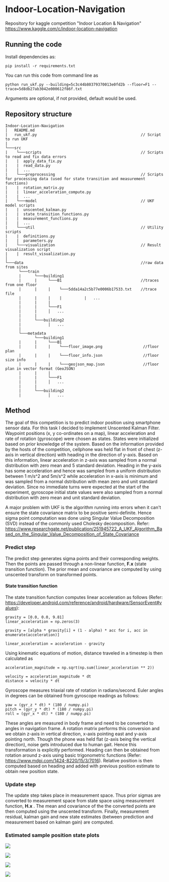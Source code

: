 # Indoor-Location-Navigation
Repository for kaggle competition "Indoor Location &amp; Navigation" https://www.kaggle.com/c/indoor-location-navigation

## Running the code

Install dependencies as:

```
pip install -r requirements.txt
```

You can run this code from command line as

```
python run_ukf.py --building=5c3c44b80379370013e0fd2b --floor=F1 --trace=5d8db27ab3042e000612f86f.txt
```

Arguments are optional, if not provided, default would be used.

## Repository structure
```
Indoor-Location-Navigation
│   README.md
|   run_ukf.py                                              // Script to run UKF
|
└───src
|    └───scripts                                            // Scripts to read and fix data errors
|    |  apply_data_fix.py
|    |  read_data.py
|    |  ...
|    └───preprocessing                                      // Scripts for processing data (used for state transition and measurement functions)
|    |  rotation_matrix.py
|    |  linear_acceleration_compute.py
|    |  ...
|    └───model                                              // UKF model scripts
|    |  unscented_kalman.py
|    |  state_transition_functions.py
|    |  measurement_functions.py
|    |  ...
|    └───util                                               // Utility scripts
|    |  definitions.py
|    |  parameters.py
|    └───visualization                                      // Result visualization script
|    |  result_visualization.py
│
└───data                                                    //raw data from sites
      └───train
      |      └───building1
      |      |     └───B1                                   //traces from one floor
      |      |     |    └───5dda14a2c5b77e0006b17533.txt    //trace file
      |      |     |    |          |   ...
      |      |     |
      |      |     └───F1
      |      |     │   ...
      |      |
      |      └───building2
      |            │   ...
      |
      └───metadata
             └───building1
      |      |     └───B1                                               
      |      |     |    └───floor_image.png                  //floor plan
      |      |     |    └───floor_info.json                  //floor size info
      |      |     |    └───geojson_map.json                 //floor plan in vector format (GeoJSON)
      |      |     |
      |      |     └───F1
      |      |     │   ...
      |      |
      |      └───building2
      |            │   ...
```


## Method
The goal of this competition is to predict indoor position using smartphone sensor data. For this task I decided to implement Unscented Kalman Filter. Waypoint positions (x, y co-ordinates on a map), linear acceleration and rate of rotation (gyroscope) were chosen as states. States were initialized based on prior knowledge of the system. Based on the information provided by the hosts of the competition, cellphone was held flat in front of chest (z-axis in vertical direction) with heading in the direction of y-axis. Based on this information, linear acceleration in z-axis was sampled from a normal distribution with zero mean and 5 standard deviation. Heading in the y-axis has some acceleration and hence was sampled from a uniform distribution between 1 m/s^2 and 5m/s^2 while acceleration in x-axis is minimum and was sampled from a normal dstribution with mean zero and unit standard deviation. Since no immediate turns were expected at the start of the experiment, gyroscope initial state values were also sampled from a normal distribution with zero mean and unit standard deviation.

A major problem with UKF is the algorithm running into errors when it can't ensure the state covariance matrix to be positive semi-definite. Hence sigma point computation was done using Singular Value Decomposition (SVD) instead of the commonly used Cholesky decomposition. Refer: https://www.researchgate.net/publication/251945722_A_UKF_Algorithm_Based_on_the_Singular_Value_Decomposition_of_State_Covariance

### Predict step
The predict step generates sigma points and their corresponding weights. Then the points are passed through a non-linear function, **F.x** (state transition function). The prior mean and covariance are computed by using unscented transform on transformed points.

#### State transition function
The state transition function computes linear acceleration as follows (Refer: https://developer.android.com/reference/android/hardware/SensorEvent#values):

```
gravity = [0.0, 0.0, 9.81]
linear_acceleration = np.zeros(3)

gravity = [alpha * gravity[i] + (1 - alpha) * acc for i, acc in enumerate(acceleration)]

linear_acceleration = acceleration - gravity
```

Using kinematic equations of motion, distance traveled in a timestep is then calculated as 

```
acceleration_magnitude = np.sqrt(np.sum(linear_acceleration ** 2))

velocity = acceleration_magnitude * dt
distance = velocity * dt
```

Gyroscope measures triaxial rate of rotation in radians/second. Euler angles in degrees can be obtained from gyroscope readings as follows:

```
yaw = (gyr_z * dt) * (180 / numpy.pi)
pitch = (gyr_y * dt) * (180 / numpy.pi) 
roll = (gyr_x * dt) * (180 / numpy.pi)
```

These angles are measured in body frame and need to be converted to angles in navigation frame. A rotation matrix performs this conversion and we obtain z-axis in vertical direction, x-axis pointing east and y-axis pointing north. Though the phone was held flat (z-axis being the vertical direction), noise gets introduced due to human gait. Hence this transformation is explicitly performed. Heading can then be obtained from rotation around z-axis using basic trigonometric functions (Refer: https://www.mdpi.com/1424-8220/15/3/7016). Relative position is then computed based on heading and added with previous position estimate to obtain new position state.

### Update step

The update step takes place in measurement space. Thus prior sigmas are converted to measurement space from state space using measurement function, **H.x** . The mean and covariance of the the converted points are then computed using the unscented transform. Finally, measurement residual, kalman gain and new state estimates (between prediction and measurement based on kalman gain) are computed.

### Estimated sample position state plots 

![](https://i.imgur.com/3aY4RC1.png)

![](https://i.imgur.com/7lnrca2.png)

![](https://i.imgur.com/jhcpcUG.png)

![](https://i.imgur.com/KKbtZJv.png)

